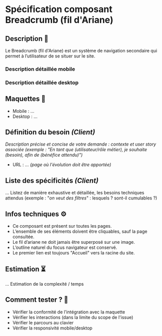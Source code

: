 # Spécification composant Breadcrumb (fil d'Ariane)

## Description 📝

Le Breadcrumb (fil d'Ariane) est un système de navigation secondaire qui permet à l’utilisateur de se situer sur le site.

### Description détaillée mobile

### Description détaillée desktop

## Maquettes 📸

- Mobile : …
- Desktop : …

## Définition du besoin _(Client)_

_Description précise et concise de votre demande : contexte et user story associée (exemple : "En tant que (utilisateur/rôle métier), je souhaite (besoin), afin de (bénéfice attendu)")_

- URL : … _(page où l'évolution doit être apportée)_

## Liste des spécificités _(Client)_

… Listez de manière exhaustive et détaillée, les besoins techniques attendus (exemple : "_on veut des filtres_" : lesquels ? sont-il cumulables ?)

## Infos techniques ⚙️

- Ce composant est présent sur toutes les pages.
- L’ensemble de ses éléments doivent être cliquables, sauf la page consultée.
- Le fil d’ariane ne doit jamais être superposé sur une image.
- L’outline naturel du focus navigateur est conservé.
- Le premier lien est toujours "Accueil" vers la racine du site.

## Estimation ⏳

… Estimation de la complexité / temps

## Comment tester ? 🧪

- Vérifier la conformité de l'intégration avec la maquette
- Vérifier les interactions (dans la limite du scope de l'issue)
- Vérifier le parcours au clavier
- Vérifier la responsivité mobile/desktop
